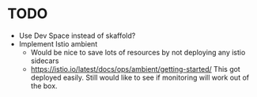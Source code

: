 # TODO

- Use Dev Space instead of skaffold?
- Implement Istio ambient
  - Would be nice to save lots of resources by not deploying any istio sidecars
  - https://istio.io/latest/docs/ops/ambient/getting-started/ This got deployed easily.
    Still would like to see if monitoring will work out of the box.
